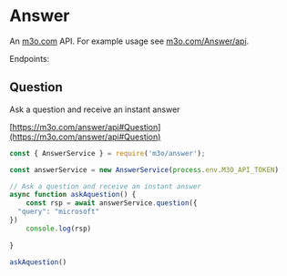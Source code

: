 # Answer

An [m3o.com](https://m3o.com) API. For example usage see [m3o.com/Answer/api](https://m3o.com/Answer/api).

Endpoints:

## Question

Ask a question and receive an instant answer


[https://m3o.com/answer/api#Question](https://m3o.com/answer/api#Question)

```js
const { AnswerService } = require('m3o/answer');

const answerService = new AnswerService(process.env.M3O_API_TOKEN)

// Ask a question and receive an instant answer
async function askAquestion() {
	const rsp = await answerService.question({
  "query": "microsoft"
})
	console.log(rsp)
	
}

askAquestion()
```
